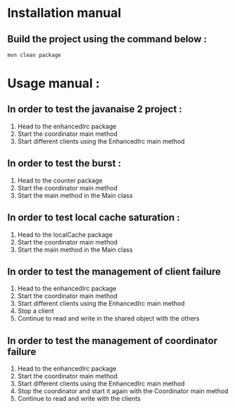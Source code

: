 # Installation manual

## Build the project using the command below : 

```bash
mvn clean package
```

# Usage manual :

## In order to test the javanaise 2 project : 

1. Head to the enhancedIrc package
2. Start the coordinator main method
3. Start different clients using the EnhancedIrc main method

## In order to test the burst :

1. Head to the counter package 
2. Start the coordinator main method
3. Start the main method in the Main class

## In order to test local cache saturation :

1. Head to the localCache package 
2. Start the coordinator main method
3. Start the main method in the Main class

## In order to test the management of client failure

1. Head to the enhancedIrc package
2. Start the coordinator main method
3. Start different clients using the EnhancedIrc main method
4. Stop a client 
5. Continue to read and write in the shared object with the others

## In order to test the management of coordinator failure

1. Head to the enhancedIrc package
2. Start the coordinator main method
3. Start different clients using the EnhancedIrc main method
4. Stop the coordinator and start it again with the Coordinator main method
5. Continue to read and write with the clients
